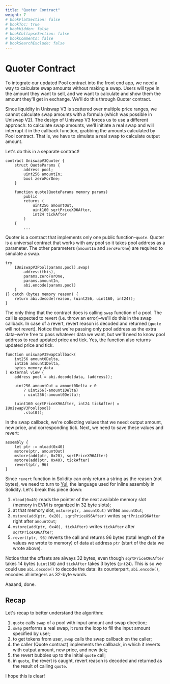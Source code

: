 ```yaml
---
title: "Quoter Contract"
weight: 7
# bookFlatSection: false
# bookToc: true
# bookHidden: false
# bookCollapseSection: false
# bookComments: false
# bookSearchExclude: false
---
```


# Quoter Contract

To integrate our updated Pool contract into the front end app, we need a way to calculate swap amounts without making
a swap. Users will type in the amount they want to sell, and we want to calculate and show them the amount they'll get
in exchange. We'll do this through Quoter contract.

Since liquidity in Uniswap V3 is scattered over multiple price ranges, we cannot calculate swap amounts with a formula
(which was possible in Uniswap V2). The design of Uniswap V3 forces us to use a different approach: to calculate swap
amounts, we'll initiate a real swap and will interrupt it in the callback function, grabbing the amounts calculated
by Pool contract. That is, we have to simulate a real swap to calculate output amount.

Let's do this in a separate contract!

```solidity
contract UniswapV3Quoter {
    struct QuoteParams {
        address pool;
        uint256 amountIn;
        bool zeroForOne;
    }

    function quote(QuoteParams memory params)
        public
        returns (
            uint256 amountOut,
            uint160 sqrtPriceX96After,
            int24 tickAfter
        )
    {
        ...
```

Quoter is a contract that implements only one public function–`quote`. Quoter is a universal contract that works with
any pool so it takes pool address as a parameter. The other parameters (`amountIn` and `zeroForOne`) are required to
simulate a swap.

```solidity
try
    IUniswapV3Pool(params.pool).swap(
        address(this),
        params.zeroForOne,
        params.amountIn,
        abi.encode(params.pool)
    )
{} catch (bytes memory reason) {
    return abi.decode(reason, (uint256, uint160, int24));
}
```
The only thing that the contract does is calling `swap` function of a pool. The call is expected to revert (i.e. throw
an error)–we'll do this in the swap callback. In case of a revert, revert reason is decoded and returned (`quote` will
not revert). Notice that we're passing only pool address as the extra data–we're free to pass whatever data we want, but
we'll need to know pool address to read updated price and tick. Yes, the function also returns updated price and tick.

```solidity
function uniswapV3SwapCallback(
    int256 amount0Delta,
    int256 amount1Delta,
    bytes memory data
) external view {
    address pool = abi.decode(data, (address));

    uint256 amountOut = amount0Delta > 0
        ? uint256(-amount1Delta)
        : uint256(-amount0Delta);

    (uint160 sqrtPriceX96After, int24 tickAfter) = IUniswapV3Pool(pool)
        .slot0();
```

In the swap callback, we're collecting values that we need: output amount, new price, and corresponding tick. Next, we
need to save these values and revert:

```solidity
assembly {
    let ptr := mload(0x40)
    mstore(ptr, amountOut)
    mstore(add(ptr, 0x20), sqrtPriceX96After)
    mstore(add(ptr, 0x40), tickAfter)
    revert(ptr, 96)
}
```

Since `revert` function in Solidity can only return a string as the reason (not bytes), we need to turn to [Yul](https://docs.soliditylang.org/en/latest/assembly.html),
the language used for inline assembly in Solidity. Let's break this piece down:
1. `mload(0x40)` reads the pointer of the next available memory slot (memory in EVM is organized in 32 byte slots);
1. at that memory slot, `mstore(ptr, amountOut)` writes `amountOut`;
1. `mstore(add(ptr, 0x20), sqrtPriceX96After)` writes `sqrtPriceX96After` right after `amountOut`;
1. `mstore(add(ptr, 0x40), tickAfter)` writes `tickAfter` after `sqrtPriceX96After`;
1. `revert(ptr, 96)` reverts the call and returns 96 bytes (total length of the values we wrote to memory) of data at
address `ptr` (start of the data we wrote above).

Notice that the offsets are always 32 bytes, even though `sqrtPriceX96After` takes 14 bytes (`uint160`) and `tickAfter`
takes 3 bytes (`int24`). This is so we could use `abi.decode()` to decode the data: its counterpart, `abi.encode()`,
encodes all integers as 32-byte words.

Aaaand, done.

## Recap

Let's recap to better understand the algorithm:
1. `quote` calls `swap` of a pool with input amount and swap direction;
1. `swap` performs a real swap, it runs the loop to fill the input amount specified by user;
1. to get tokens from user, `swap` calls the swap callback on the caller;
1. the caller (Quote contract) implements the callback, in which it reverts with output amount, new price, and new tick;
1. the revert bubbles up to the initial `quote` call;
1. in `quote`, the revert is caught, revert reason is decoded and returned as the result of calling `quote`.

I hope this is clear!